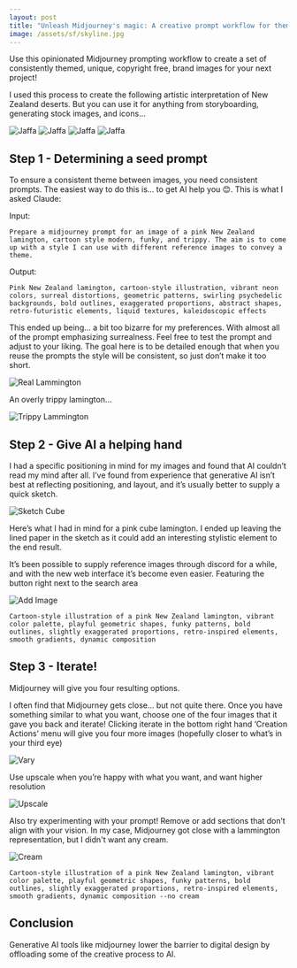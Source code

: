 ```yaml
---
layout: post
title: "Unleash Midjourney's magic: A creative prompt workflow for themed image generation"
image: /assets/sf/skyline.jpg
---
```


Use this opinionated Midjourney prompting workflow to create a set of consistently themed, unique, copyright free, brand images for your next project!

I used this process to create the following artistic interpretation of New Zealand deserts. But you can use it for anything from storyboarding, generating stock images, and icons...

![Jaffa](/assets/midjourney/pavlova.png)
![Jaffa](/assets/midjourney/lamington.png)
![Jaffa](/assets/midjourney/jaffa.png)
![Jaffa](/assets/midjourney/marmite.png)

## Step 1 - Determining a seed prompt

To ensure a consistent theme between images, you need consistent prompts. The easiest way to do this is… to get AI help you 😊. This is what I asked Claude:

Input:

    Prepare a midjourney prompt for an image of a pink New Zealand lamington, cartoon style modern, funky, and trippy. The aim is to come up with a style I can use with different reference images to convey a theme.

Output:

    Pink New Zealand lamington, cartoon-style illustration, vibrant neon colors, surreal distortions, geometric patterns, swirling psychedelic backgrounds, bold outlines, exaggerated proportions, abstract shapes, retro-futuristic elements, liquid textures, kaleidoscopic effects

This ended up being… a bit too bizarre for my preferences. With almost all of the prompt emphasizing surrealness. Feel free to test the prompt and adjust to your liking. The goal here is to be detailed enough that when you reuse the prompts the style will be consistent, so just don’t make it too short.

![Real Lammington](/assets/midjourney/real-lammington.png)

An overly trippy lamington…

![Trippy Lammington](/assets/midjourney/trippy.png)

## Step 2 - Give AI a helping hand

I had a specific positioning in mind for my images and found that AI couldn’t read my mind after all. I’ve found from experience that generative AI isn’t best at reflecting positioning, and layout, and it’s usually better to supply a quick sketch.

![Sketch Cube](/assets/midjourney/sketch-cube.jpg)

Here’s what I had in mind for a pink cube lamington. I ended up leaving the lined paper in the sketch as it could add an interesting stylistic element to the end result.

It’s been possible to supply reference images through discord for a while, and with the new web interface it’s become even easier. Featuring the button right next to the search area

![Add Image](/assets/midjourney/add-image.jpg)

    Cartoon-style illustration of a pink New Zealand lamington, vibrant color palette, playful geometric shapes, funky patterns, bold outlines, slightly exaggerated proportions, retro-inspired elements, smooth gradients, dynamic composition

## Step 3 - Iterate!

Midjourney will give you four resulting options.

I often find that Midjourney gets close… but not quite there. Once you have something similar to what you want, choose one of the four images that it gave you back and iterate! Clicking iterate in the bottom right hand ‘Creation Actions’ menu will give you four more images (hopefully closer to what’s in your third eye)

![Vary](/assets/midjourney/vary.jpg)

Use upscale when you’re happy with what you want, and want higher resolution

![Upscale](/assets/midjourney/upscale.jpg)

Also try experimenting with your prompt! Remove or add sections that don’t align with your vision. In my case, Midjourney got close with a lammington representation, but I didn't want any cream.

![Cream](/assets/midjourney/cream.png)

    Cartoon-style illustration of a pink New Zealand lamington, vibrant color palette, playful geometric shapes, funky patterns, bold outlines, slightly exaggerated proportions, retro-inspired elements, smooth gradients, dynamic composition --no cream

## Conclusion

Generative AI tools like midjourney lower the barrier to digital design by offloading some of the creative process to AI.
